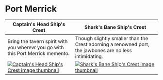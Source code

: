 # Port Merrick

| Captain's Head Ship's Crest | Shark's Bane Ship's Crest |
| --------------------------- | ------------------------- |
| Bring the tavern spirit with you wherevr you go with this Port Merrick memento. | Though slightly smaller than the Crest adorning a renowned port, the jawbones are no less intimidating. |
| [![Captain's Head Ship's Crest image thumbnail](https://seaofthieves.wiki.gg/images/5/53/Captain%27s_Head_Ship%27s_Crest.png)](https://seaofthieves.wiki.gg/wiki/Captain's_Head_Ship's_Crest) | [![Shark's Bane Ship's Crest image thumbnail](https://seaofthieves.wiki.gg/images/8/8b/Shark%27s_Bane_Ship%27s_Crest.png)](https://seaofthieves.wiki.gg/wiki/Shark's_Bane_Ship's_Crest) |
